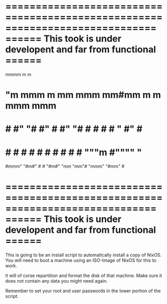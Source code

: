 =============================================================================
======      This took is under developent and far from functional      ======
=============================================================================
                                                                             
 mmmm                                 m                                  m   
 #   "m  mmm          m mm    mmm   mm#mm         m   m   mmm    mmm     #   
 #    # #" "#         #"  #  #" "#    #           #   #  #   "  #"  #    #   
 #    # #   #         #   #  #   #    #           #   #   """m  #""""    "   
 #mmm"  "#m#"         #   #  "#m#"    "mm         "mm"#  "mmm"  "#mm"    #   
                                                                             
=============================================================================
======      This took is under developent and far from functional      ======
=============================================================================

This is going to be an install script to automatically install a copy of NixOS. You will need to boot a machine using an ISO-Image of NixOS for this to work. 

It will of corse repartition and format the disk of that machine. Make sure it does not contain any data you might need again.

Remember to set your root and user passwords in the lower portion of the script.